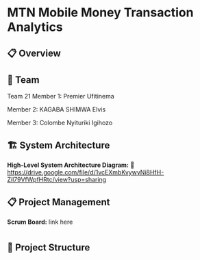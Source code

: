 # MTN Mobile Money Transaction Analytics

## 📋 Overview


## 👥 Team
Team 21 
Member 1: Premier Ufitinema

Member 2: KAGABA SHIMWA Elvis

Member 3: Colombe Nyituriki Igihozo

## 🏗️ System Architecture
**High-Level System Architecture Diagram:**
🔗 https://drive.google.com/file/d/1vcEXmbKvywyNi8HfH-Zil79VfWpfHRtc/view?usp=sharing


## 📋 Project Management
**Scrum Board:**
link here
#

## 📁 Project Structure



